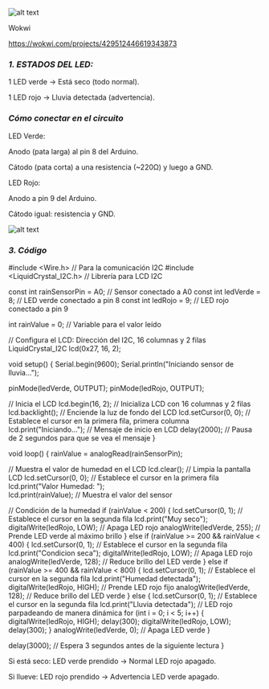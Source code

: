 
![alt text](<ChatGPT Image 28 abr 2025, 21_12_27.png>)

 Wokwi

https://wokwi.com/projects/429512446619343873



### *1. ESTADOS DEL LED:*

1 LED verde → Está seco (todo normal).

1 LED rojo → Lluvia detectada (advertencia).

### *Cómo conectar en el circuito*

LED Verde:

Anodo (pata larga) al pin 8 del Arduino.

Cátodo (pata corta) a una resistencia (~220Ω) y luego a GND.

LED Rojo:

Anodo a pin 9 del Arduino.

Cátodo igual: resistencia y GND.


![alt text](image.png)
### *3. Código*


#include <Wire.h>               // Para la comunicación I2C
#include <LiquidCrystal_I2C.h>   // Librería para LCD I2C

const int rainSensorPin = A0;  // Sensor conectado a A0
const int ledVerde = 8;        // LED verde conectado a pin 8
const int ledRojo = 9;         // LED rojo conectado a pin 9

int rainValue = 0;             // Variable para el valor leído

// Configura el LCD: Dirección del I2C, 16 columnas y 2 filas
LiquidCrystal_I2C lcd(0x27, 16, 2);

void setup() {
  Serial.begin(9600);
  Serial.println("Iniciando sensor de lluvia...");

  pinMode(ledVerde, OUTPUT);
  pinMode(ledRojo, OUTPUT);

  // Inicia el LCD
  lcd.begin(16, 2);    // Inicializa LCD con 16 columnas y 2 filas
  lcd.backlight();     // Enciende la luz de fondo del LCD
  lcd.setCursor(0, 0); // Establece el cursor en la primera fila, primera columna
  lcd.print("Iniciando..."); // Mensaje de inicio en LCD
  delay(2000);          // Pausa de 2 segundos para que se vea el mensaje
}

void loop() {
  rainValue = analogRead(rainSensorPin);
  
  // Muestra el valor de humedad en el LCD
  lcd.clear();                  // Limpia la pantalla LCD
  lcd.setCursor(0, 0);          // Establece el cursor en la primera fila
  lcd.print("Valor Humedad: ");       
  lcd.print(rainValue);         // Muestra el valor del sensor
  
  // Condición de la humedad
  if (rainValue < 200) {
    lcd.setCursor(0, 1);        // Establece el cursor en la segunda fila
    lcd.print("Muy seco");
    digitalWrite(ledRojo, LOW);    // Apaga LED rojo
    analogWrite(ledVerde, 255);   // Prende LED verde al máximo brillo
  } 
  else if (rainValue >= 200 && rainValue < 400) {
    lcd.setCursor(0, 1);        // Establece el cursor en la segunda fila
    lcd.print("Condicion seca");
    digitalWrite(ledRojo, LOW);    // Apaga LED rojo
    analogWrite(ledVerde, 128);   // Reduce brillo del LED verde
  } 
  else if (rainValue >= 400 && rainValue < 800) {
    lcd.setCursor(0, 1);        // Establece el cursor en la segunda fila
    lcd.print("Humedad detectada");
    digitalWrite(ledRojo, HIGH);   // Prende LED rojo fijo
    analogWrite(ledVerde, 128);   // Reduce brillo del LED verde
  } 
  else {
    lcd.setCursor(0, 1);        // Establece el cursor en la segunda fila
    lcd.print("Lluvia detectada");
    // LED rojo parpadeando de manera dinámica
    for (int i = 0; i < 5; i++) {
      digitalWrite(ledRojo, HIGH);
      delay(300);
      digitalWrite(ledRojo, LOW);
      delay(300);
    }
    analogWrite(ledVerde, 0);   // Apaga LED verde
  }

  delay(3000); // Espera 3 segundos antes de la siguiente lectura
}


Si está seco:
 LED verde prendido → Normal
 LED rojo apagado.

Si llueve:
 LED rojo prendido → Advertencia
 LED verde apagado.




